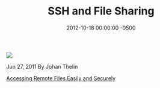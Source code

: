 ﻿---
title:  SSH and File Sharing
date:   2012-10-18 00:00:00 -0500
categories: IT
---

<img src="http://www.linuxjournal.com/files/linuxjournal.com/ufiles/logo-lj.jpg" />

Jun 27, 2011  By Johan Thelin

<a href="http://www.linuxjournal.com/content/accessing-remote-files-easy-and-secure">Accessing Remote Files Easily and Securely</a>
